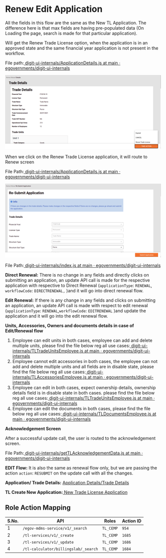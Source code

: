 # Renew Edit Application

All the fields in this flow are the same as the New TL Application. The difference here is that max fields are having pre-populated data (On Loading the page, search is made for that particular application).

Will get the Renew Trade License option, when the application is in an approved state and the same financial year application is not present in the workflow.

File path:[ <img src="https://github.com/fluidicon.png" alt="" data-size="line">digit-ui-internals/ApplicationDetails.js at main · egovernments/digit-ui-internals](https://github.com/egovernments/digit-ui-internals/blob/main/packages/modules/tl/src/pages/employee/ApplicationDetails.js)

![](<../../../../../.gitbook/assets/image (269).png>)

When we click on the Renew Trade License application, it will route to Renew screen

File Path:[ <img src="https://github.com/fluidicon.png" alt="" data-size="line">digit-ui-internals/ApplicationDetails.js at main · egovernments/digit-ui-internals](https://github.com/egovernments/digit-ui-internals/blob/main/packages/modules/tl/src/pages/employee/ApplicationDetails.js)

![](<../../../../../.gitbook/assets/image (232) (1).png>)

File Path:[ <img src="https://github.com/fluidicon.png" alt="" data-size="line">digit-ui-internals/index.js at main · egovernments/digit-ui-internals](https://github.com/egovernments/digit-ui-internals/blob/main/packages/modules/tl/src/pages/employee/ReNewApplication/index.js)

**Direct Renewal:** There is no change in any fields and directly clicks on submitting an application, an update API call is made for the respective application with respective to Direct Renewal (`applicationType`: `RENEWAL`, `workflowCode`: `DIRECTRENEWAL,` )and it will go into direct renewal flow.

**Edit Renewal:** If there is any change in any fields and clicks on submitting an application, an update API call is made with respect to edit renewal (`applicationType`: `RENEWAL`,`workflowCode`: `EDITRENEWAL` )and update the application and it will go into the edit renewal flow.

**Units, Accessories, Owners and documents details in case of Edit/Renewal flow**

1. Employee can edit units in both cases, employee can add and delete multiple units, please find the file below reg all use cases:[ <img src="https://github.com/fluidicon.png" alt="" data-size="line">digit-ui-internals/TLTradeUnitsEmployee.js at main · egovernments/digit-ui-internals](https://github.com/egovernments/digit-ui-internals/blob/main/packages/modules/tl/src/pageComponents/TLTradeUnitsEmployee.js)
2. Employee cannot edit accessories in both cases, the employee can not add and delete multiple units and all fields are in disable state, please find the file below reg all use cases:[ <img src="https://github.com/fluidicon.png" alt="" data-size="line">digit-ui-internals/TLAccessoriesEmployee.js at main · egovernments/digit-ui-internals](https://github.com/egovernments/digit-ui-internals/blob/main/packages/modules/tl/src/pageComponents/TLAccessoriesEmployee.js)
3. Employee can edit in both cases, expect ownership details, ownership details field is in disable state in both cases. please find the file below reg all use cases:[ <img src="https://github.com/fluidicon.png" alt="" data-size="line">digit-ui-internals/TLTradeUnitsEmployee.js at main · egovernments/digit-ui-internals](https://github.com/egovernments/digit-ui-internals/blob/main/packages/modules/tl/src/pageComponents/TLTradeUnitsEmployee.js)
4. Employee can edit the documents in both cases, please find the file below reg all use cases:[ <img src="https://github.com/fluidicon.png" alt="" data-size="line">digit-ui-internals/TLDocumentsEmployee.js at main · egovernments/digit-ui-internals](https://github.com/egovernments/digit-ui-internals/blob/main/packages/modules/tl/src/pageComponents/TLDocumentsEmployee.js)

**Acknowledgement Screen**

After a successful update call, the user is routed to the acknowledgement screen.

File Path:[ <img src="https://github.com/fluidicon.png" alt="" data-size="line">digit-ui-internals/getTLAcknowledgementData.js at main · egovernments/digit-ui-internals](https://github.com/egovernments/digit-ui-internals/blob/main/packages/modules/tl/src/utils/getTLAcknowledgementData.js)

**EDIT Flow:** It is also the same as renewal flow only, but we are passing the action `action`: `RESUBMIT` on the update call with all the changes.

**Application/ Trade Details:** [Application Details/Trade Details](application-details-trade-details-ui-flows.md)

**TL Create New Application:**[ New Trade License Application](new-trade-license-ui-flow.md)

## **Role Action Mapping**

| S.No. | API                                  | Roles     | Action ID |
| ----- | ------------------------------------ | --------- | --------- |
| 1     | `/egov-mdms-service/v1/_search`      | `TL_CEMP` | `954`     |
| 2     | `/tl-services/v1/_create`            | `TL_CEMP` | `1685`    |
| 3     | `/tl-services/v1/_update`            | `TL_CEMP` | `1686`    |
| 4     | `/tl-calculator/billingslab/_search` | `TL_CEMP` | `1684`    |
